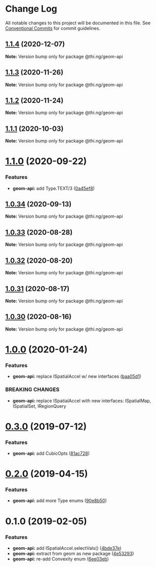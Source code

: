 # Change Log

All notable changes to this project will be documented in this file.
See [Conventional Commits](https://conventionalcommits.org) for commit guidelines.

## [1.1.4](https://github.com/thi-ng/umbrella/compare/@thi.ng/geom-api@1.1.3...@thi.ng/geom-api@1.1.4) (2020-12-07)

**Note:** Version bump only for package @thi.ng/geom-api





## [1.1.3](https://github.com/thi-ng/umbrella/compare/@thi.ng/geom-api@1.1.2...@thi.ng/geom-api@1.1.3) (2020-11-26)

**Note:** Version bump only for package @thi.ng/geom-api





## [1.1.2](https://github.com/thi-ng/umbrella/compare/@thi.ng/geom-api@1.1.1...@thi.ng/geom-api@1.1.2) (2020-11-24)

**Note:** Version bump only for package @thi.ng/geom-api





## [1.1.1](https://github.com/thi-ng/umbrella/compare/@thi.ng/geom-api@1.1.0...@thi.ng/geom-api@1.1.1) (2020-10-03)

**Note:** Version bump only for package @thi.ng/geom-api





# [1.1.0](https://github.com/thi-ng/umbrella/compare/@thi.ng/geom-api@1.0.34...@thi.ng/geom-api@1.1.0) (2020-09-22)


### Features

* **geom-api:** add Type.TEXT/3 ([0a45ef8](https://github.com/thi-ng/umbrella/commit/0a45ef8aa99d3dab1bb98c503cf87d1bef0ab8e2))





## [1.0.34](https://github.com/thi-ng/umbrella/compare/@thi.ng/geom-api@1.0.33...@thi.ng/geom-api@1.0.34) (2020-09-13)

**Note:** Version bump only for package @thi.ng/geom-api





## [1.0.33](https://github.com/thi-ng/umbrella/compare/@thi.ng/geom-api@1.0.32...@thi.ng/geom-api@1.0.33) (2020-08-28)

**Note:** Version bump only for package @thi.ng/geom-api





## [1.0.32](https://github.com/thi-ng/umbrella/compare/@thi.ng/geom-api@1.0.31...@thi.ng/geom-api@1.0.32) (2020-08-20)

**Note:** Version bump only for package @thi.ng/geom-api





## [1.0.31](https://github.com/thi-ng/umbrella/compare/@thi.ng/geom-api@1.0.30...@thi.ng/geom-api@1.0.31) (2020-08-17)

**Note:** Version bump only for package @thi.ng/geom-api





## [1.0.30](https://github.com/thi-ng/umbrella/compare/@thi.ng/geom-api@1.0.29...@thi.ng/geom-api@1.0.30) (2020-08-16)

**Note:** Version bump only for package @thi.ng/geom-api





# [1.0.0](https://github.com/thi-ng/umbrella/compare/@thi.ng/geom-api@0.3.8...@thi.ng/geom-api@1.0.0) (2020-01-24)

### Features

* **geom-api:** replace ISpatialAccel w/ new interfaces ([baa05d1](https://github.com/thi-ng/umbrella/commit/baa05d1908a940115690cb3d1dd403173061d63a))

### BREAKING CHANGES

* **geom-api:** replace ISpatialAccel with new interfaces:
ISpatialMap, ISpatialSet, IRegionQuery

# [0.3.0](https://github.com/thi-ng/umbrella/compare/@thi.ng/geom-api@0.2.5...@thi.ng/geom-api@0.3.0) (2019-07-12)

### Features

* **geom-api:** add CubicOpts ([81ac728](https://github.com/thi-ng/umbrella/commit/81ac728))

# [0.2.0](https://github.com/thi-ng/umbrella/compare/@thi.ng/geom-api@0.1.12...@thi.ng/geom-api@0.2.0) (2019-04-15)

### Features

* **geom-api:** add more Type enums ([90e8b50](https://github.com/thi-ng/umbrella/commit/90e8b50))

# 0.1.0 (2019-02-05)

### Features

* **geom-api:** add ISpatialAccel.selectVals() ([4bde37e](https://github.com/thi-ng/umbrella/commit/4bde37e))
* **geom-api:** extract from geom as new package ([4e53293](https://github.com/thi-ng/umbrella/commit/4e53293))
* **geom-api:** re-add Convexity enum ([6ee03eb](https://github.com/thi-ng/umbrella/commit/6ee03eb))
